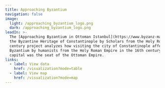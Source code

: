 ```yaml
---
title: Approaching Byzantium
navigation: false
image:
  light: /approaching_byzantium_logo.png
  dark: /approaching_byzantium_logo.png
leadIn: >-
  The [Approaching Byzantium in Ottoman Istanbul](https://www.byzanz-mainz.de/): the Reception of
  the Byzantine Heritage of Constantinople by Scholars from the Holy Roman Empire in the 16th
  century project analyzes how visiting the city of Constantinople affected the reception of
  Byzantium by humanists from the Holy Roman Empire in the 16th century, when the former Byzantine
  capital was the seat of the Ottoman Empire.
links:
  - label: View data
    href: /visualization?mode=table
  - label: View map
    href: /visualization?mode=map
---
```

